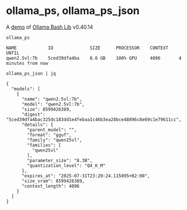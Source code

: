 # ollama_ps, ollama_ps_json

A [demo](../README.md#demos) of [Ollama Bash Lib](https://github.com/attogram/ollama-bash-lib) v0.40.14

`ollama_ps`
```
NAME            ID              SIZE      PROCESSOR    CONTEXT    UNTIL              
qwen2.5vl:7b    5ced39dfa4ba    8.6 GB    100% GPU     4096       4 minutes from now    
```

`ollama_ps_json | jq`
```
{
  "models": [
    {
      "name": "qwen2.5vl:7b",
      "model": "qwen2.5vl:7b",
      "size": 8599426389,
      "digest": "5ced39dfa4bac325dc183dd1e4febaa1c46b3ea28bce48896c8e69c1e79611cc",
      "details": {
        "parent_model": "",
        "format": "gguf",
        "family": "qwen25vl",
        "families": [
          "qwen25vl"
        ],
        "parameter_size": "8.3B",
        "quantization_level": "Q4_K_M"
      },
      "expires_at": "2025-07-31T23:20:24.115095+02:00",
      "size_vram": 8599426389,
      "context_length": 4096
    }
  ]
}
```
